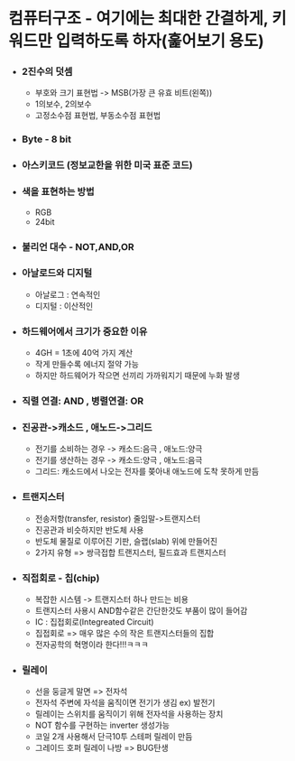 # 컴퓨터구조 - 여기에는 최대한 간결하게, 키워드만 입력하도록 하자(훑어보기 용도)
  - ### 2진수의 덧셈
    -  부호와 크기 표현법 ->  MSB(가장 큰 유효 비트(왼쪽))
    -  1의보수, 2의보수 
    -  고정소수점 표현법, 부동소수점 표현법
    
  - ### Byte - 8 bit

  - ### 아스키코드 (정보교한을 위한 미국 표준 코드)
  - ### 색을 표현하는 방법
    - RGB
    - 24bit 

  - ### 불리언 대수 - NOT,AND,OR

  - ### 아날로드와 디지털 
    - 아날로그 : 연속적인
    - 디지털 : 이산적인

  - ### 하드웨어에서 크기가 중요한 이유
    -  4GH = 1초에 40억 가지 계산
    -  작게 만들수록 에너지 절약 가능
    -  하지만 하드웨어가 작으면 선끼리 가까워지기 때문에 누화 발생

  - ### 직렬 연결: AND  ,  병렬연결: OR
  
  - ### 진공관->캐소드 ,   애노드->그리드
    - 전기를 소비하는 경우 -> 캐소드:음극 , 애노드:양극
    - 전기를 생산하는 경우 -> 캐소드:양극 , 애노드:음극
    - 그리드: 캐소드에서 나오는 전자를 쫒아내 애노드에 도착 못하게 만듬

  - ### 트랜지스터
    - 전송저항(transfer, resistor) 줄임말->트랜지스터
    - 진공관과 비슷하지만 반도체 사용
    - 반도체 물질로 이루어진 기판, 슬랩(slab) 위에 만들어진
    - 2가지 유형 => 쌍극접합 트랜지스터, 필드효과 트랜지스터
    
  - ### 직접회로 - 칩(chip)
    - 복잡한 시스템 -> 트랜지스터 하나 만드는 비용
    - 트랜지스터 사용시 AND함수같은 간단한갓도 부품이 많이 들어감
    - IC : 집접회로(Integreated Circuit)
    - 집접회로 => 매우 많은 수의 작은 트랜지스터들의 집합
    - 전자공학의 혁명이라 한다!!!ㅋㅋㅋ 


  - ### 릴레이
    - 선을 둥글게 말면 => 전자석
    - 전자석 주변에 자석을 움직이면 전기가 생김 ex) 발전기
    - 릴레이는 스위치를 움직이기 위해 전자석을 사용하는 장치
    - NOT 함수를 구현하는 inverter 생성가능
    - 코일 2개 사용해서 단극10투 스테퍼 릴레이 만듬
    - 그레이드 호퍼 릴레이 나방 => BUG탄생 

  
   
